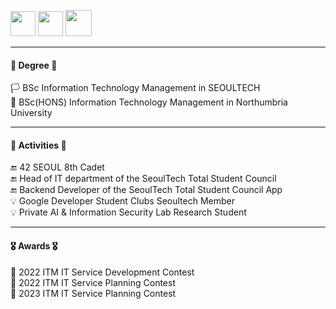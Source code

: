 <div align="left">
<br>
<a href=https://apps.apple.com/kr/app/%EC%84%9C%EC%9A%B8%EA%B3%BC%ED%95%99%EA%B8%B0%EC%88%A0%EB%8C%80%ED%95%99%EA%B5%90-%EC%B4%9D%ED%95%99%EC%83%9D%ED%9A%8C/id1641852619><img src=https://user-images.githubusercontent.com/106756920/260235880-2acf8471-d6ea-4315-90f0-5773fcfbef0a.png style="height:40px"></a>
<img src=https://user-images.githubusercontent.com/106756920/260235091-b557f771-3147-4ea4-883e-ee68e339cde7.png style="width:40px">
<a href=https://play.google.com/store/apps/details?id=com.start.STart&hl=en_US><img src=https://user-images.githubusercontent.com/106756920/260235997-947dfe23-19ee-4ff1-b0fd-c49c36de7e03.png style="height:42px"></a>
<br>

***

#### 🏫 Degree 🏫 <br>
🏳️ BSc Information Technology Management in SEOULTECH <br>
🏴 BSc(HONS) Information Technology Management in Northumbria University <br>

***

#### 📃 Activities 📃 <br>
🔚 42 SEOUL 8th Cadet <br>
🔚 Head of IT department of the SeoulTech Total Student Council <br>
🔚 Backend Developer of the SeoulTech Total Student Council App  <br>
💡 Google Developer Student Clubs Seoultech Member <br>
💡 Private AI & Information Security Lab Research Student <br>

***

#### 🎖️ Awards 🎖️ <br>
🥉 2022 ITM IT Service Development Contest <br>
🥉 2022 ITM IT Service Planning Contest <br>
🥈 2023 ITM IT Service Planning Contest <br>

</div>
<br>
